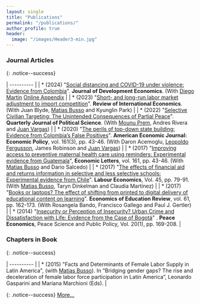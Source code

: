 ```yaml
---
layout: single
title: "Publications"
permalink: "/publications/"
author_profile: true
header:
  image: "/images/Header3-min.jpg"
---
```


### Journal Articles
{: .notice--success}

|  ---------- |
| * (2024) "[Social distancing and COVID-19 under violence: Evidence from Colombia](/images/documents/Papers/MartinRomero2024.pdf)". **Journal of Development Economics**. (With [Diego Martin](https://sites.google.com/view/diegoamartin/home) [Online Appendix](/images/documents/Papers/MartinRomero_2024_Online.pdf)   |
| * (2023) "[Short- and long-run labor market adjustment to import competition](https://onlinelibrary.wiley.com/doi/abs/10.1111/roie.12677)". **Review of International Economics**. (With Juan Blyde, [Matias Busso](https://www.matiasbusso.org) and Kyunglin Park)  |
| * (2022) "[Selective Civilian Targeting: The Unintended Consequences of Partial Peace](https://osf.io/preprints/socarxiv/st96r)". **Quarterly Journal of Political Science**. (With [Mounu Prem](https://sites.google.com/site/fcomunozma/), Andres Rivera and [Juan Vargas](https://sites.google.com/site/juanfvargas/home?authuser=0))  |
| * (2020) "[The perils of top-down state building: Evidence from Colombia’s False Positives](https://www.nber.org/papers/w22617.pdf)". **American Economic Journal: Economic Policy**, vol. 161(3), pp. 43-46. (With Daron Acemoglu, [Leopoldo Fergusson](https://www.leopoldofergusson.com), James Robinson and [Juan Vargas](https://sites.google.com/site/juanfvargas/home?authuser=0)) |
| * (2017) "[Improving access to preventive maternal health care using reminders: Experimental evidence from Guatemala](https://www.sciencedirect.com/science/article/pii/S0165176517303853?via%3Dihub)",  **Economic Letters**, vol. 161, pp. 43-46. (With [Matias Busso](https://www.matiasbusso.org) and Dario Salcedo) |
| * (2017) "[The effects of financial aid and returns information in selective and less selective schools: Experimental evidence from Chile](https://www.sciencedirect.com/science/article/abs/pii/S0927537116303074?via%3Dihub)". **Labour Economics**, Vol. 45, pp. 79-91. (With [Matias Busso](https://www.matiasbusso.org), Taryn Dinkelman and Claudia Martínez) |
| * (2017) "[Books or laptops? The effect of shifting from printed to digital delivery of educational content on learning](https://www.sciencedirect.com/science/article/abs/pii/S0272775716307245)". **Economics of Education Review**, vol. 61, pp. 162-173. (With Rosangela Bando, Francisco Gallego and Paul J. Gertler) |
| * (2014) "[Insecurity or Perception of Insecurity? Urban Crime and Dissatisfaction with Life: Evidence from the Case of Bogotá](https://www.degruyter.com/view/j/peps.2014.20.issue-1/peps-2013-0057/peps-2013-0057.xml)" . **Peace Economics**, Peace Science and Public Policy, Vol. 20(1), pp. 169-208. |

### Chapters in Book
{: .notice--success}

|  ---------- |
| * (2015) "Facts and Determinants of Female Labor Supply in Latin America", (with [Matias Busso](https://www.matiasbusso.org)). In “Bridging gender gaps? The rise and deceleration of female labor force participation in Latin America”, Leonardo Gasparini and Mariana Marchioni (Eds). |

{: .notice--success}
[More...](/working/)
